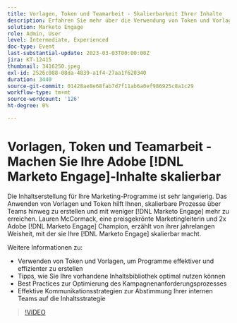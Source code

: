 ```yaml
---
title: Vorlagen, Token und Teamarbeit - Skalierbarkeit Ihrer Inhalte
description: Erfahren Sie mehr über die Verwendung von Token und Vorlagen in [!DNL Marketo Engage]. Tipps, wie Sie Ihre vorhandene Inhaltsbibliothek optimal nutzen können.
solution: Marketo Engage
role: Admin, User
level: Intermediate, Experienced
doc-type: Event
last-substantial-update: 2023-03-03T00:00:00Z
jira: KT-12415
thumbnail: 3416250.jpeg
exl-id: 2526c088-08da-4839-a1f4-27aa1f620340
duration: 3440
source-git-commit: 01428ae8e68fab7d7f11ab6a0ef986925c8a1c29
workflow-type: tm+mt
source-wordcount: '126'
ht-degree: 0%

---
```


# Vorlagen, Token und Teamarbeit - Machen Sie Ihre Adobe [!DNL Marketo Engage]-Inhalte skalierbar

Die Inhaltserstellung für Ihre Marketing-Programme ist sehr langwierig. Das Anwenden von Vorlagen und Token hilft Ihnen, skalierbare Prozesse über Teams hinweg zu erstellen und mit weniger [!DNL Marketo Engage] mehr zu erreichen. Lauren McCormack, eine preisgekrönte Marketingleiterin und 2x Adobe [!DNL Marketo Engage] Champion, erzählt von ihrer jahrelangen Weisheit, mit der sie Ihre [!DNL Marketo Engage] skalierbar macht.

Weitere Informationen zu:

* Verwenden von Token und Vorlagen, um Programme effektiver und effizienter zu erstellen
* Tipps, wie Sie Ihre vorhandene Inhaltsbibliothek optimal nutzen können
* Best Practices zur Optimierung des Kampagnenanforderungsprozesses
* Effektive Kommunikationsstrategien zur Abstimmung Ihrer internen Teams auf die Inhaltsstrategie

>[!VIDEO](https://video.tv.adobe.com/v/3416250/?quality=12&learn=on)
